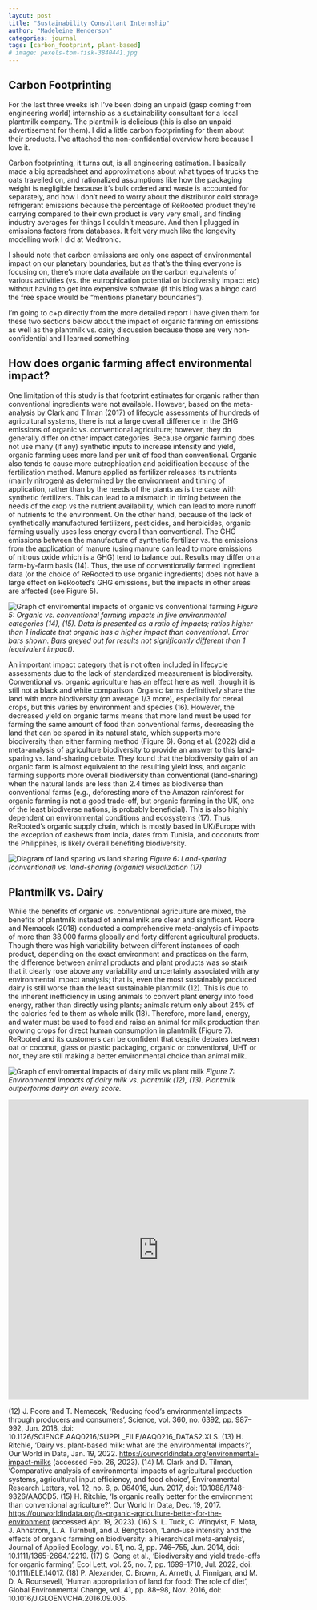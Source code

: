 ```yaml
---
layout: post
title: "Sustainability Consultant Internship"
author: "Madeleine Henderson"
categories: journal
tags: [carbon_footprint, plant-based]
# image: pexels-tom-fisk-3840441.jpg
---
```


## Carbon Footprinting
For the last three weeks ish I’ve been doing an unpaid (gasp coming from engineering world) internship as a sustainability consultant for a local plantmilk company. The plantmilk is delicious (this is also an unpaid advertisement for them). I did a little carbon footprinting for them about their products. I’ve attached the non-confidential overview here because I love it. 
 
Carbon footprinting, it turns out, is all engineering estimation. I basically made a big spreadsheet and approximations about what types of trucks the oats travelled on, and rationalized assumptions like how the packaging weight is negligible because it’s bulk ordered and waste is accounted for separately, and how I don’t need to worry about the distributor cold storage refrigerant emissions because the percentage of ReRooted product they’re carrying compared to their own product is very very small, and finding industry averages for things I couldn’t measure. And then I plugged in emissions factors from databases. It felt very much like the longevity modelling work I did at Medtronic. 
 
I should note that carbon emissions are only one aspect of environmental impact on our planetary boundaries, but as that’s the thing everyone is focusing on, there’s more data available on the carbon equivalents of various activities (vs. the eutrophication potential or biodiversity impact etc) without having to get into expensive software (if this blog was a bingo card the free space would be “mentions planetary boundaries”). 
 
I’m going to c+p directly from the more detailed report I have given them for these two sections below about the impact of organic farming on emissions as well as the plantmilk vs. dairy discussion because those are very non-confidential and I learned something. 
 
## How does organic farming affect environmental impact? 
One limitation of this study is that footprint estimates for organic rather than conventional ingredients were not available. However, based on the meta-analysis by Clark and Tilman (2017) of lifecycle assessments of hundreds of agricultural systems, there is not a large overall difference in the GHG emissions of organic vs. conventional agriculture; however, they do generally differ on other impact categories. Because organic farming does not use many (if any) synthetic inputs to increase intensity and yield, organic farming uses more land per unit of food than conventional. Organic also tends to cause more eutrophication and acidification because of the fertilization method. Manure applied as fertilizer releases its nutrients (mainly nitrogen) as determined by the environment and timing of application, rather than by the needs of the plants as is the case with synthetic fertilizers. This can lead to a mismatch in timing between the needs of the crop vs the nutrient availability, which can lead to more runoff of nutrients to the environment. On the other hand, because of the lack of synthetically manufactured fertilizers, pesticides, and herbicides, organic farming usually uses less energy overall than conventional. The GHG emissions between the manufacture of synthetic fertilizer vs. the emissions from the application of manure (using manure can lead to more emissions of nitrous oxide which is a GHG) tend to balance out. Results may differ on a farm-by-farm basis (14). Thus, the use of conventionally farmed ingredient data (or the choice of ReRooted to use organic ingredients) does not have a large effect on ReRooted’s GHG emissions, but the impacts in other areas are affected (see Figure 5). 

![Graph of enviromental impacts of organic vs conventional farming](../assets/img/Organic-vs.-Conventional-Impacts-FINAL-01.png)
_Figure 5: Organic vs. conventional farming impacts in five environmental categories (14), (15). Data is presented as a ratio of impacts; ratios higher than 1 indicate that organic has a higher impact than conventional. Error bars shown. Bars greyed out for results not significantly different than 1 (equivalent impact)._

An important impact category that is not often included in lifecycle assessments due to the lack of standardized measurement is biodiversity. Conventional vs. organic agriculture has an effect here as well, though it is still not a black and white comparison. Organic farms definitively share the land with more biodiversity (on average 1/3 more), especially for cereal crops, but this varies by environment and species (16). However, the decreased yield on organic farms means that more land must be used for farming the same amount of food than conventional farms, decreasing the land that can be spared in its natural state, which supports more biodiversity than either farming method (Figure 6). Gong et al. (2022) did a meta-analysis of agriculture biodiversity to provide an answer to this land-sparing vs. land-sharing debate. They found that the biodiversity gain of an organic farm is almost equivalent to the resulting yield loss, and organic farming supports more overall biodiversity than conventional (land-sharing) when the natural lands are less than 2.4 times as biodiverse than conventional farms (e.g., deforesting more of the Amazon rainforest for organic farming is not a good trade-off, but organic farming in the UK, one of the least biodiverse nations, is probably beneficial). This is also highly dependent on environmental conditions and ecosystems (17). Thus, ReRooted’s organic supply chain, which is mostly based in UK/Europe with the exception of cashews from India, dates from Tunisia, and coconuts from the Philippines, is likely overall benefiting biodiversity. 

![Diagram of land sparing vs land sharing](../assets/img/spare_vs_share.png)
_Figure 6: Land-sparing (conventional) vs. land-sharing (organic) visualization (17)_

## Plantmilk vs. Dairy
While the benefits of organic vs. conventional agriculture are mixed, the benefits of plantmilk instead of animal milk are clear and significant. Poore and Nemacek (2018) conducted a comprehensive meta-analysis of impacts of more than 38,000 farms globally and forty different agricultural products. Though there was high variability between different instances of each product, depending on the exact environment and practices on the farm, the difference between animal products and plant products was so stark that it clearly rose above any variability and uncertainty associated with any environmental impact analysis; that is, even the most sustainably produced dairy is still worse than the least sustainable plantmilk (12). This is due to the inherent inefficiency in using animals to convert plant energy into food energy, rather than directly using plants; animals return only about 24% of the calories fed to them as whole milk (18). Therefore, more land, energy, and water must be used to feed and raise an animal for milk production than growing crops for direct human consumption in plantmilk (Figure 7). ReRooted and its customers can be confident that despite debates between oat or coconut, glass or plastic packaging, organic or conventional, UHT or not, they are still making a better environmental choice than animal milk. 
 
 ![Graph of enviromental impacts of dairy milk vs plant milk](../assets/img/environmental-footprint-milks.png)
_Figure 7: Environmental impacts of dairy milk vs. plantmilk (12), (13). Plantmilk outperforms dairy on every score._


<embed src="https://ml-henderson.github.io/assets/files/ReRooted_external_brief.pdf"
    type="application/pdf" 
    width="600"
    height="600"/>

(12) J. Poore and T. Nemecek, ‘Reducing food’s environmental impacts through producers and consumers’, Science, vol. 360, no. 6392, pp. 987–992, Jun. 2018, doi: 10.1126/SCIENCE.AAQ0216/SUPPL_FILE/AAQ0216_DATAS2.XLS.
(13) H. Ritchie, ‘Dairy vs. plant-based milk: what are the environmental impacts?’, Our World in Data, Jan. 19, 2022. https://ourworldindata.org/environmental-impact-milks (accessed Feb. 26, 2023).
(14) M. Clark and D. Tilman, ‘Comparative analysis of environmental impacts of agricultural production systems, agricultural input efficiency, and food choice’, Environmental Research Letters, vol. 12, no. 6, p. 064016, Jun. 2017, doi: 10.1088/1748-9326/AA6CD5.
(15) H. Ritchie, ‘Is organic really better for the environment than conventional agriculture?’, Our World In Data, Dec. 19, 2017. https://ourworldindata.org/is-organic-agriculture-better-for-the-environment (accessed Apr. 19, 2023).
(16) S. L. Tuck, C. Winqvist, F. Mota, J. Ahnström, L. A. Turnbull, and J. Bengtsson, ‘Land-use intensity and the effects of organic farming on biodiversity: a hierarchical meta-analysis’, Journal of Applied Ecology, vol. 51, no. 3, pp. 746–755, Jun. 2014, doi: 10.1111/1365-2664.12219.
(17) S. Gong et al., ‘Biodiversity and yield trade-offs for organic farming’, Ecol Lett, vol. 25, no. 7, pp. 1699–1710, Jul. 2022, doi: 10.1111/ELE.14017.
(18) P. Alexander, C. Brown, A. Arneth, J. Finnigan, and M. D. A. Rounsevell, ‘Human appropriation of land for food: The role of diet’, Global Environmental Change, vol. 41, pp. 88–98, Nov. 2016, doi: 10.1016/J.GLOENVCHA.2016.09.005.
